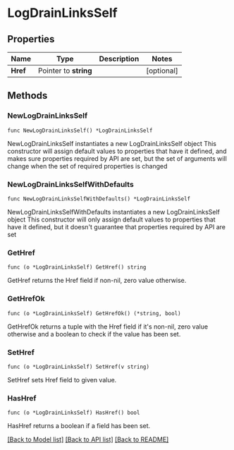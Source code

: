 # LogDrainLinksSelf

## Properties

Name | Type | Description | Notes
------------ | ------------- | ------------- | -------------
**Href** | Pointer to **string** |  | [optional] 

## Methods

### NewLogDrainLinksSelf

`func NewLogDrainLinksSelf() *LogDrainLinksSelf`

NewLogDrainLinksSelf instantiates a new LogDrainLinksSelf object
This constructor will assign default values to properties that have it defined,
and makes sure properties required by API are set, but the set of arguments
will change when the set of required properties is changed

### NewLogDrainLinksSelfWithDefaults

`func NewLogDrainLinksSelfWithDefaults() *LogDrainLinksSelf`

NewLogDrainLinksSelfWithDefaults instantiates a new LogDrainLinksSelf object
This constructor will only assign default values to properties that have it defined,
but it doesn't guarantee that properties required by API are set

### GetHref

`func (o *LogDrainLinksSelf) GetHref() string`

GetHref returns the Href field if non-nil, zero value otherwise.

### GetHrefOk

`func (o *LogDrainLinksSelf) GetHrefOk() (*string, bool)`

GetHrefOk returns a tuple with the Href field if it's non-nil, zero value otherwise
and a boolean to check if the value has been set.

### SetHref

`func (o *LogDrainLinksSelf) SetHref(v string)`

SetHref sets Href field to given value.

### HasHref

`func (o *LogDrainLinksSelf) HasHref() bool`

HasHref returns a boolean if a field has been set.


[[Back to Model list]](../README.md#documentation-for-models) [[Back to API list]](../README.md#documentation-for-api-endpoints) [[Back to README]](../README.md)


